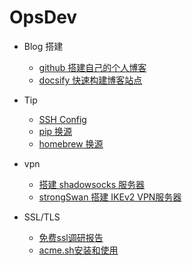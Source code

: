 <!-- _sidebar.md -->
# OpsDev <!-- {docsify-ignore} -->

* Blog 搭建
  * [github 搭建自己的个人博客](/OpsDev/pages-github-io.md)
  * [docsify 快速构建博客站点](/OpsDev/docsify-快速构建博客站点.md)

* Tip
  * [SSH Config](/OpsDev/tip/ssh-config.md)
  * [pip 换源](/OpsDev/tip/pip换源.md)
  * [homebrew 换源](/OpsDev/tip/homebrew换源.md)

* vpn
  * [搭建 shadowsocks 服务器](/OpsDev/vpn/shadowsocks.md)
  * [strongSwan 搭建 IKEv2 VPN服务器](/OpsDev/vpn/strongSwan.md)

* SSL/TLS
  * [免费ssl调研报告](/OpsDev/report-free-ssl.md)
  * [acme.sh安装和使用](/OpsDev/ssl-acme.sh.md)
